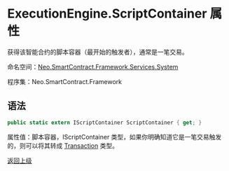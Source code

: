 # ExecutionEngine.ScriptContainer 属性

获得该智能合约的脚本容器（最开始的触发者），通常是一笔交易。

命名空间：[Neo.SmartContract.Framework.Services.System](../../System.md)

程序集：Neo.SmartContract.Framework

## 语法

```c#
public static extern IScriptContainer ScriptContainer { get; }
```

属性值：脚本容器，IScriptContainer 类型，如果你明确知道它是一笔交易触发的，则可以将其转成 [Transaction](../../neo/Transaction.md) 类型。


[返回上级](../ExecutionEngine.md)
